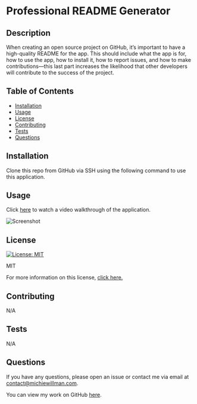 # Professional README Generator

  ## Description

  When creating an open source project on GitHub, it’s important to have a high-quality README for the app. This should include what the app is for, how to use the app, how to install it, how to report issues, and how to make contributions&mdash;this last part increases the likelihood that other developers will contribute to the success of the project.
  
  ## Table of Contents
  
  - [Installation](#installation)
  - [Usage](#usage)
  - [License](#license)
  - [Contributing](#contributing)
  - [Tests](#tests)
  - [Questions](#questions)
  
  ## Installation
  
  Clone this repo from GitHub via SSH using the following command to use this application.
  
  ## Usage
  
  Click [here]() to watch a video walkthrough of the application.
  
  ![Screenshot](N/A)
  
  ## License
  
  [![License: MIT](https://img.shields.io/badge/License-MIT-yellow.svg)](https://opensource.org/licenses/MIT)

  MIT
  
  For more information on this license, [click here.](https://opensource.org/license/https://opensource.org/licenses/MIT)
  
  ## Contributing
  
  N/A
  
  ## Tests
  
  N/A
  
  ## Questions
  
  If you have any questions, please open an issue or contact me via email at [contact@michiewillman.com](mailto:contact@michiewillman.com).
  
  You can view my work on GitHub [here](https://github.com/michiewillman).
